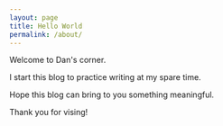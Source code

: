 ```yaml
---
layout: page
title: Hello World
permalink: /about/
---
```


Welcome to Dan's corner.

I start this blog to practice writing at my spare time.

Hope this blog can bring to you something meaningful.

Thank you for vising!
